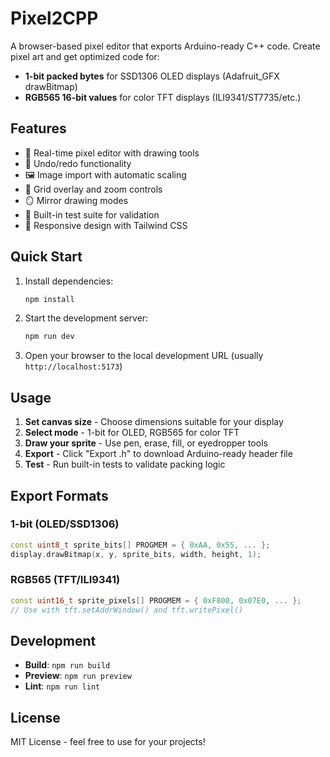 # Pixel2CPP

A browser-based pixel editor that exports Arduino-ready C++ code. Create pixel art and get optimized code for:

- **1-bit packed bytes** for SSD1306 OLED displays (Adafruit_GFX drawBitmap)
- **RGB565 16-bit values** for color TFT displays (ILI9341/ST7735/etc.)

## Features

- 🎨 Real-time pixel editor with drawing tools
- 🔄 Undo/redo functionality
- 🖼️ Image import with automatic scaling
- 📐 Grid overlay and zoom controls
- 🪞 Mirror drawing modes
- 🧪 Built-in test suite for validation
- 📱 Responsive design with Tailwind CSS

## Quick Start

1. Install dependencies:
   ```bash
   npm install
   ```

2. Start the development server:
   ```bash
   npm run dev
   ```

3. Open your browser to the local development URL (usually `http://localhost:5173`)

## Usage

1. **Set canvas size** - Choose dimensions suitable for your display
2. **Select mode** - 1-bit for OLED, RGB565 for color TFT
3. **Draw your sprite** - Use pen, erase, fill, or eyedropper tools
4. **Export** - Click "Export .h" to download Arduino-ready header file
5. **Test** - Run built-in tests to validate packing logic

## Export Formats

### 1-bit (OLED/SSD1306)
```cpp
const uint8_t sprite_bits[] PROGMEM = { 0xAA, 0x55, ... };
display.drawBitmap(x, y, sprite_bits, width, height, 1);
```

### RGB565 (TFT/ILI9341)
```cpp
const uint16_t sprite_pixels[] PROGMEM = { 0xF800, 0x07E0, ... };
// Use with tft.setAddrWindow() and tft.writePixel()
```

## Development

- **Build**: `npm run build`
- **Preview**: `npm run preview`
- **Lint**: `npm run lint`

## License

MIT License - feel free to use for your projects!
